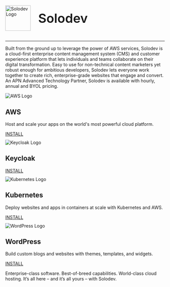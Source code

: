 #

<div style="display: flex; align-items: center; margin-bottom: 2rem;">
  <img src="../../../images/logo.png" alt="Solodev Logo" style="width: 80px;">
  <span style="font-size: 2.5rem; padding-left: 1.5rem; font-weight: 600;">Solodev</span>
</div>

<hr>

<h1 style="font-size: 2rem; display: none;" class="sr-only">Quickstart</h1>

Built from the ground up to leverage the power of AWS services, Solodev is a cloud-first enterprise content management system (CMS) and customer experience platform that lets individuals and teams collaborate on their digital transformation. Easy to use for non-technical content marketers yet robust enough for ambitious developers, Solodev lets everyone work together to create rich, enterprise-grade websites that engage and convert. An APN Advanced Technology Partner, Solodev is available with hourly, annual and BYOL pricing.

<div class="row">
  <div class="col">
    <div class="card text-center">
      <img src="/static/images/logos/aws-logo.jpg" alt="AWS Logo">
      <h2>AWS</h2>
      <p class="content">Host and scale your apps on the world's most powerful cloud platform.</p>
      <p style="margin-bottom: 10px;"><a href="/quickstart/aws">INSTALL</a></p>
    </div>
  </div>
  <div class="col">
    <div class="card text-center">
      <img src="/static/images/logos/keycloak-logo.png" alt="Keycloak Logo">
      <h2>Keycloak</h2>
      <p class="content"></p>
      <p style="margin-bottom: 10px;"><a href="/quickstart/keycloak">INSTALL</a></p>
    </div>
  </div>
  <div class="col">
    <div class="card text-center">
      <img src="/static/images/logos/kubernetes-logo.png" alt="Kubernetes Logo">
      <h2>Kubernetes</h2>
      <p class="content">Deploy websites and apps in containers at scale with Kubernetes and AWS.</p>
      <p style="margin-bottom: 10px;"><a href="/quickstart/kubernetes">INSTALL</a></p>
    </div>
  </div>
  <div class="col">
    <div class="card text-center">
      <img src="/static/images/logos/wordpress-logo.png" alt="WordPress Logo">
      <h2>WordPress</h2>
      <p class="content">Build custom blogs and websites with themes, templates, and widgets.</p>
      <p style="margin-bottom: 10px;"><a href="/quickstart/wordpress">INSTALL</a></p>
    </div>
  </div>
</div>

<p>Enterprise-class software. Best-of-breed capabilities. World-class cloud hosting. It’s all here – and it’s all yours – with Solodev.</p>